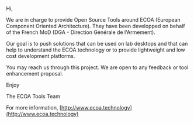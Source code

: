 
Hi,

We are in charge to provide Open Source Tools around ECOA (European Component Oriented Architecture).
They have been developped on behalf of the French MoD (DGA - Direction Générale de l'Armement).

Our goal is to push solutions that can be used on lab desktops and that can help to understand the
ECOA technology or to provide lightweight and low cost development platforms.

You may reach us through this project. We are open to any feedback or tool enhancement proposal.

Enjoy

The ECOA Tools Team

For more information, [http://www.ecoa.technology](http://www.ecoa.technology)

<!---
ecoa-tools/ecoa-tools is a ✨ special ✨ repository because its `README.md` (this file) appears on your GitHub profile.
You can click the Preview link to take a look at your changes.
--->
